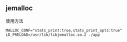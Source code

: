 

## jemalloc

使用方法

```
MALLOC_CONF="stats_print:true,stats_print_opts:true"  LD_PRELOAD=/usr/lib/libjemalloc.so.2 ./app
```


